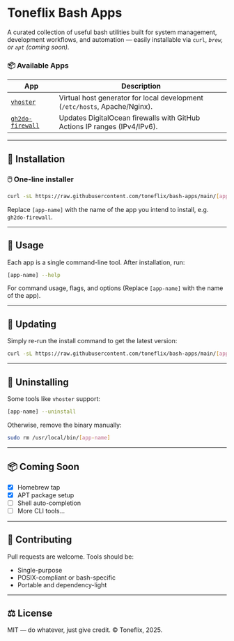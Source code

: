 # Toneflix Bash Apps

A curated collection of useful bash utilities built for system management, development workflows, and automation — easily installable via `curl`, _`brew`, or `apt` (coming soon)._

### 📦 Available Apps

| App                                 | Description                                                                |
| ----------------------------------- | -------------------------------------------------------------------------- |
| [`vhoster`](/vhoster)               | Virtual host generator for local development (`/etc/hosts`, Apache/Nginx). |
| [`gh2do-firewall`](/gh2do-firewall) | Updates DigitalOcean firewalls with GitHub Actions IP ranges (IPv4/IPv6).  |

---

## 🚀 Installation

### 🖱️ One-line installer

```bash
curl -sL https://raw.githubusercontent.com/toneflix/bash-apps/main/[app-name]/install.sh | bash
```

Replace `[app-name]` with the name of the app you intend to install, e.g. `gh2do-firewall`.

---

## 🧭 Usage

Each app is a single command-line tool. After installation, run:

```bash
[app-name] --help
```

For command usage, flags, and options (Replace `[app-name]` with the name of the app).

---

## 🔄 Updating

Simply re-run the install command to get the latest version:

```bash
curl -sL https://raw.githubusercontent.com/toneflix/bash-apps/main/[app-name]/install.sh | bash
```

---

## 🧼 Uninstalling

Some tools like `vhoster` support:

```bash
[app-name] --uninstall
```

Otherwise, remove the binary manually:

```bash
sudo rm /usr/local/bin/[app-name]
```

---

## 📦 Coming Soon

- [x] Homebrew tap
- [x] APT package setup
- [ ] Shell auto-completion
- [ ] More CLI tools...

---

## 🤝 Contributing

Pull requests are welcome. Tools should be:

- Single-purpose
- POSIX-compliant or bash-specific
- Portable and dependency-light

---

## ⚖️ License

MIT — do whatever, just give credit.
© Toneflix, 2025.
